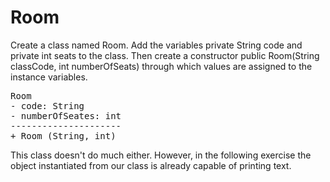 # Room
Create a class named Room. Add the variables private String code and private int seats to the class. Then create a constructor public Room(String classCode, int numberOfSeats) through which values are assigned to the instance variables.

<pre>
Room
- code: String
- numberOfSeates: int
---------------------
+ Room (String, int)
</pre>

This class doesn't do much either. However, in the following exercise the object instantiated from our class is already capable of printing text.